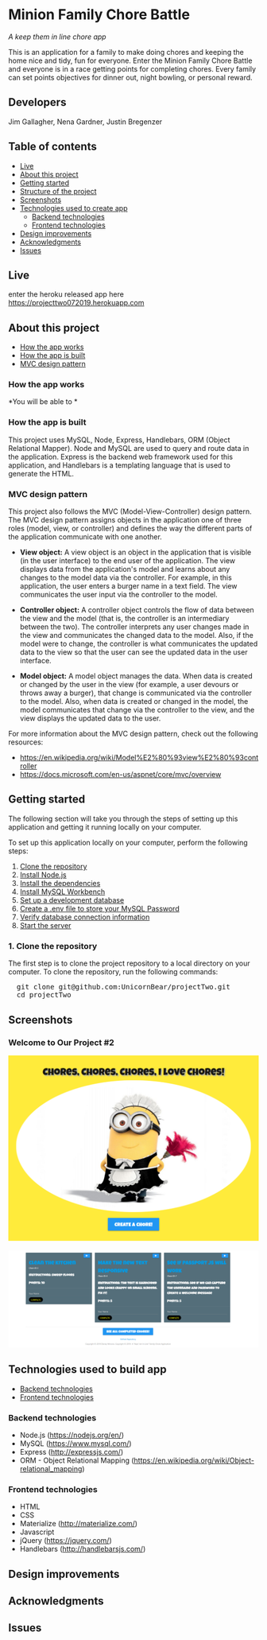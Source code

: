 # Minion Family Chore Battle
*A keep them in line chore app*

This is an application for a family to make doing chores and keeping the home nice and tidy, fun for everyone.  Enter the Minion Family Chore Battle and everyone is in a race getting points for completing chores.  Every family can set points objectives for dinner out, night bowling, or personal reward.   

## Developers
 Jim Gallagher, Nena Gardner, Justin Bregenzer

## Table of contents
  * [Live](#live)
  * [About this project](#about-this-project)
  * [Getting started](#getting-started)
  * [Structure of the project](#structure-of-project)
  * [Screenshots](#screenshots)
  * [Technologies used to create app](#technologies-used)
  	* [Backend technologies](#Backend)
  	* [Frontend technologies](#Frontend)
  * [Design improvements](#design-improvements)
  * [Acknowledgments](#Acknowledgments)
  * [Issues](#Issues)

## <a name="live"></a>Live
   enter the heroku released app here https://projecttwo072019.herokuapp.com

## <a name="about-this-project"></a> About this project

  * [How the app works](#how-app-works)
  * [How the app is built](#how-the-app-is-built)
  * [MVC design pattern](#about-mvc)
 
### <a name="how-app-works"></a> How the app works
*You will be able to *

### <a name="how-the-app-is-built"></a> How the app is built
This project uses MySQL, Node, Express, Handlebars, ORM (Object Relational Mapper). Node and MySQL are used to query and route data in the application. Express is the backend web framework used for this application, and Handlebars is a templating language that is used to generate the HTML.

### <a name="about-mvc"></a> MVC design pattern
This project also follows the MVC (Model-View-Controller) design pattern. The MVC design pattern assigns objects in the application one of three roles (model, view, or controller) and defines the way the different parts of the application communicate with one another.

  * <b>View object:</b>
  A view object is an object in the application that is visible (in the user interface) to the end user of the application. The view displays data from the application's model and learns about any changes to the model data via the controller. For example, in this application, the user enters a burger name in a text field. The view communicates the user input via the controller to the model.

  * <b>Controller object:</b>
  A controller object controls the flow of data between the view and the model (that is, the controller is an intermediary between the two). The controller interprets any user changes made in the view and communicates the changed data to the model. Also, if the model were to change, the controller is what communicates the updated data to the view so that the user can see the updated data in the user interface.

  * <b>Model object:</b>
  A model object manages the data. When data is created or changed by the user in the view (for example, a user devours or throws away a burger), that change is communicated via the controller to the model. Also, when data is created or changed in the model, the model communicates that change via the controller to the view, and the view displays the updated data to the user.

For more information about the MVC design pattern, check out the following resources:
  * https://en.wikipedia.org/wiki/Model%E2%80%93view%E2%80%93controller
  * https://docs.microsoft.com/en-us/aspnet/core/mvc/overview

## <a name="getting-started"></a> Getting started
The following section will take you through the steps of setting up this application and getting it running locally on your computer.

To set up this application locally on your computer, perform the following steps:
  1. [Clone the repository](#clone-repository)
  2. [Install Node.js](#install-node)
  3. [Install the dependencies](#dependencies)
  4. [Install MySQL Workbench](#install-mysql)
  5. [Set up a development database](#database-setup)
  6. [Create a .env file to store your MySQL Password](#create-env)
  7. [Verify database connection information](#db-connect)
  8. [Start the server](#start-server)

### <a name="clone-repository"></a> 1. Clone the repository
The first step is to clone the project repository to a local directory on your computer. To clone the repository, run the following commands:
<pre>
  git clone git@github.com:UnicornBear/projectTwo.git
  cd projectTwo
</pre>

## <a name="screenshots"></a> Screenshots

### Welcome to Our Project #2
<img src="public/images/readMe_One.png">
<br>
<br>
<img src="public/images/readMe_Two.png">


## <a name="technologies-used"></a> Technologies used to build app
* [Backend technologies](#Backend)
* [Frontend technologies](#Frontend)

### <a name ="Backend"></a> Backend technologies
* Node.js (https://nodejs.org/en/)
* MySQL (https://www.mysql.com/)
* Express (http://expressjs.com/)
* ORM - Object Relational Mapping (https://en.wikipedia.org/wiki/Object-relational_mapping)

### <a name="Frontend"></a> Frontend technologies
* HTML
* CSS
* Materialize (http://materialize.com/)
* Javascript
* jQuery (https://jquery.com/)
* Handlebars (http://handlebarsjs.com/)


## <a name="design-improvements"></a> Design improvements


## <a name="Acknowledgments"></a> Acknowledgments 


## <a name ="Issues"></a> Issues
